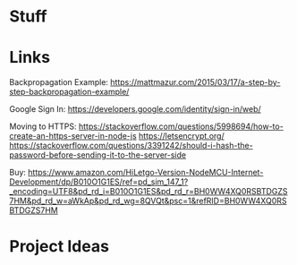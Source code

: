 # Stuff

# Links
Backpropagation Example: https://mattmazur.com/2015/03/17/a-step-by-step-backpropagation-example/

Google Sign In: https://developers.google.com/identity/sign-in/web/

Moving to HTTPS: https://stackoverflow.com/questions/5998694/how-to-create-an-https-server-in-node-js
https://letsencrypt.org/
https://stackoverflow.com/questions/3391242/should-i-hash-the-password-before-sending-it-to-the-server-side

Buy: https://www.amazon.com/HiLetgo-Version-NodeMCU-Internet-Development/dp/B010O1G1ES/ref=pd_sim_147_1?_encoding=UTF8&pd_rd_i=B010O1G1ES&pd_rd_r=BH0WW4XQ0RSBTDGZS7HM&pd_rd_w=aWkAp&pd_rd_wg=8QVQt&psc=1&refRID=BH0WW4XQ0RSBTDGZS7HM

# Project Ideas
